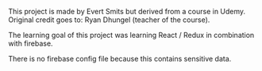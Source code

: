 This project is made by Evert Smits but derived from a course in Udemy.
Original credit goes to: Ryan Dhungel (teacher of the course).

The learning goal of this project was learning React / Redux in combination with firebase.

There is no firebase config file because this contains sensitive data.
